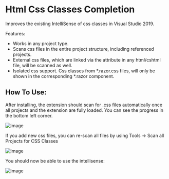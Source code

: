 # Html Css Classes Completion
Improves the existing IntelliSense of css classes in Visual Studio 2019.

Features:
- Works in any project type.
- Scans css files in the entire project structure, including referenced projects.
- External css files, which are linked via the <link> attribute in any html/cshtml file, will be scanned as well.
- Isolated css support. Css classes from \*.razor.css files, will only be shown in the corresponding \*.razor component.

## How To Use:
After installing, the extension should scan for .css files automatically once all projects and the extension are fully loaded.
You can see the progress in the bottom left corner.

![image](https://user-images.githubusercontent.com/43059964/128539157-986cf9d9-e76f-452f-b2c9-c0867e61a478.png)

If you add new css files, you can re-scan all files by using Tools -> Scan all Projects for CSS Classes

![image](https://user-images.githubusercontent.com/43059964/128539310-d21a2859-8ed9-4208-a956-55c14c3a9fec.png)

You should now be able to use the intellisense:

![image](https://user-images.githubusercontent.com/43059964/128539514-825f6282-2a02-468f-8ec6-abd622fc5ad5.png)
